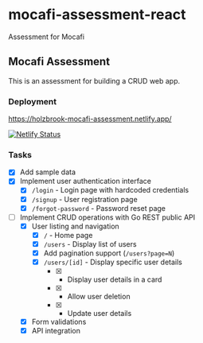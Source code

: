 # mocafi-assessment-react

Assessment for Mocafi

## Mocafi Assessment

This is an assessment for building a CRUD web app.

### Deployment

https://holzbrook-mocafi-assessment.netlify.app/

[![Netlify Status](https://api.netlify.com/api/v1/badges/be99b8e3-4b6d-4eea-93a3-e22258bb05bc/deploy-status)](https://app.netlify.com/sites/holzbrook-mocafi-assessment/deploys)

### Tasks

- [x] Add sample data
- [x] Implement user authentication interface
  - [x] `/login` - Login page with hardcoded credentials
  - [x] `/signup` - User registration page
  - [x] `/forgot-password` - Password reset page
- [ ] Implement CRUD operations with Go REST public API
  - [x] User listing and navigation
    - [x] `/` - Home page
    - [x] `/users` - Display list of users
    - [x] Add pagination support (`/users?page=N`)
    - [x] `/users/[id]` - Display specific user details
      - [x] - Display user details in a card
      - [x] - Allow user deletion
      - [x] - Update user details
  - [x] Form validations
  - [x] API integration
